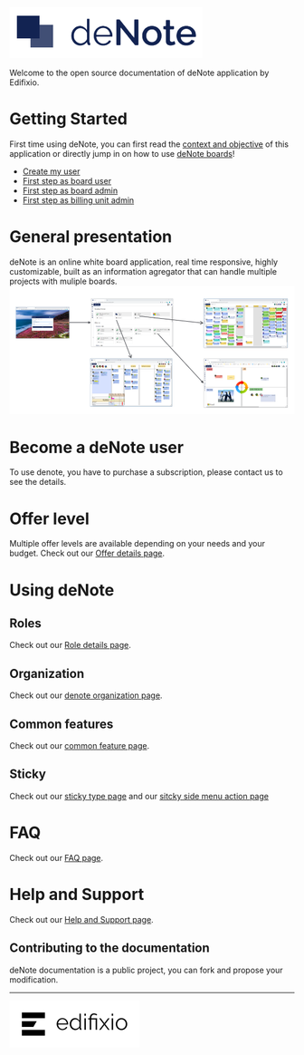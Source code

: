 

![deNote Logo](./assets/images/denote-logo.png)


Welcome to the open source documentation of deNote application by Edifixio.

# Getting Started
First time using deNote, you can first read the [context and objective](context-and-objectives) of this application or directly jump in on how to use [deNote boards](board)!
* [Create my user](new-user)
* [First step as board user](new-project-user)
* [First step as board admin](new-project-admin)
* [First step as billing unit admin](new-bu-admin)


# General presentation
deNote is an online white board application, real time responsive, highly customizable, built as an information agregator that can handle multiple projects with muliple boards.
![deNote Navigation](./assets/images/global-navigation.jpg)


# Become a deNote user
To use denote, you have to purchase a subscription, please contact us to see the details.

# Offer level
Multiple offer levels are available depending on your needs and your budget.
Check out our [Offer details page](offer-detail).


# Using deNote

## Roles

Check out our [Role details page](roles).

## Organization

Check out our [denote organization page](organization).

## Common features

Check out our [common feature page](common-features).

## Sticky

Check out our [sticky type page](sticky-types) and our [sitcky side menu action page](sticky-side-menu)

# FAQ

Check out our [FAQ page](FAQ).

# Help and Support

Check out our [Help and Support page](help-support).

## Contributing to the documentation
deNote documentation is a public project, you can fork and propose your modification.


---

[![Edifixio](./assets/images/edifixio-logo.png)](https://www.edifixio.com/)